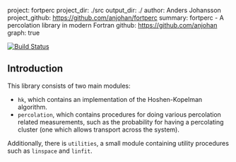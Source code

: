 project: fortperc
project_dir: ./src
output_dir: ./
author: Anders Johansson
project_github: https://github.com/anjohan/fortperc
summary: fortperc - A percolation library in modern Fortran
github: https://github.com/anjohan
graph: true

[![Build Status](https://travis-ci.org/anjohan/fortperc.svg?branch=master)](https://travis-ci.org/anjohan/fortperc)

## Introduction
This library consists of two main modules:

* `hk`, which contains an implementation of the Hoshen-Kopelman algorithm.
* `percolation`, which contains procedures for doing various percolation related measurements, such as the probability for having a percolating cluster (one which allows transport across the system).

Additionally, there is `utilities`, a small module containing utility procedures such as `linspace` and `linfit`.

